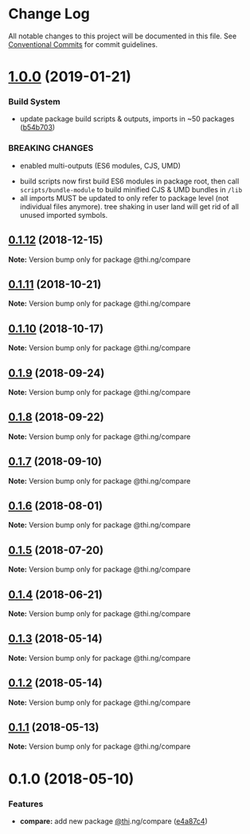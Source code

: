 # Change Log

All notable changes to this project will be documented in this file.
See [Conventional Commits](https://conventionalcommits.org) for commit guidelines.

# [1.0.0](https://github.com/thi-ng/umbrella/compare/@thi.ng/compare@0.1.12...@thi.ng/compare@1.0.0) (2019-01-21)


### Build System

* update package build scripts & outputs, imports in ~50 packages ([b54b703](https://github.com/thi-ng/umbrella/commit/b54b703))


### BREAKING CHANGES

* enabled multi-outputs (ES6 modules, CJS, UMD)

- build scripts now first build ES6 modules in package root, then call
  `scripts/bundle-module` to build minified CJS & UMD bundles in `/lib`
- all imports MUST be updated to only refer to package level
  (not individual files anymore). tree shaking in user land will get rid of
  all unused imported symbols.





## [0.1.12](https://github.com/thi-ng/umbrella/compare/@thi.ng/compare@0.1.11...@thi.ng/compare@0.1.12) (2018-12-15)

**Note:** Version bump only for package @thi.ng/compare





## [0.1.11](https://github.com/thi-ng/umbrella/compare/@thi.ng/compare@0.1.10...@thi.ng/compare@0.1.11) (2018-10-21)

**Note:** Version bump only for package @thi.ng/compare





## [0.1.10](https://github.com/thi-ng/umbrella/compare/@thi.ng/compare@0.1.9...@thi.ng/compare@0.1.10) (2018-10-17)

**Note:** Version bump only for package @thi.ng/compare





<a name="0.1.9"></a>
## [0.1.9](https://github.com/thi-ng/umbrella/compare/@thi.ng/compare@0.1.8...@thi.ng/compare@0.1.9) (2018-09-24)

**Note:** Version bump only for package @thi.ng/compare





<a name="0.1.8"></a>
## [0.1.8](https://github.com/thi-ng/umbrella/compare/@thi.ng/compare@0.1.7...@thi.ng/compare@0.1.8) (2018-09-22)

**Note:** Version bump only for package @thi.ng/compare





<a name="0.1.7"></a>
## [0.1.7](https://github.com/thi-ng/umbrella/compare/@thi.ng/compare@0.1.6...@thi.ng/compare@0.1.7) (2018-09-10)

**Note:** Version bump only for package @thi.ng/compare





<a name="0.1.6"></a>
## [0.1.6](https://github.com/thi-ng/umbrella/compare/@thi.ng/compare@0.1.5...@thi.ng/compare@0.1.6) (2018-08-01)




**Note:** Version bump only for package @thi.ng/compare

<a name="0.1.5"></a>
## [0.1.5](https://github.com/thi-ng/umbrella/compare/@thi.ng/compare@0.1.4...@thi.ng/compare@0.1.5) (2018-07-20)




**Note:** Version bump only for package @thi.ng/compare

<a name="0.1.4"></a>
## [0.1.4](https://github.com/thi-ng/umbrella/compare/@thi.ng/compare@0.1.3...@thi.ng/compare@0.1.4) (2018-06-21)




**Note:** Version bump only for package @thi.ng/compare

<a name="0.1.3"></a>
## [0.1.3](https://github.com/thi-ng/umbrella/compare/@thi.ng/compare@0.1.2...@thi.ng/compare@0.1.3) (2018-05-14)




**Note:** Version bump only for package @thi.ng/compare

<a name="0.1.2"></a>
## [0.1.2](https://github.com/thi-ng/umbrella/compare/@thi.ng/compare@0.1.1...@thi.ng/compare@0.1.2) (2018-05-14)




**Note:** Version bump only for package @thi.ng/compare

<a name="0.1.1"></a>
## [0.1.1](https://github.com/thi-ng/umbrella/compare/@thi.ng/compare@0.1.0...@thi.ng/compare@0.1.1) (2018-05-13)




**Note:** Version bump only for package @thi.ng/compare

<a name="0.1.0"></a>
# 0.1.0 (2018-05-10)


### Features

* **compare:** add new package [@thi](https://github.com/thi).ng/compare ([e4a87c4](https://github.com/thi-ng/umbrella/commit/e4a87c4))
